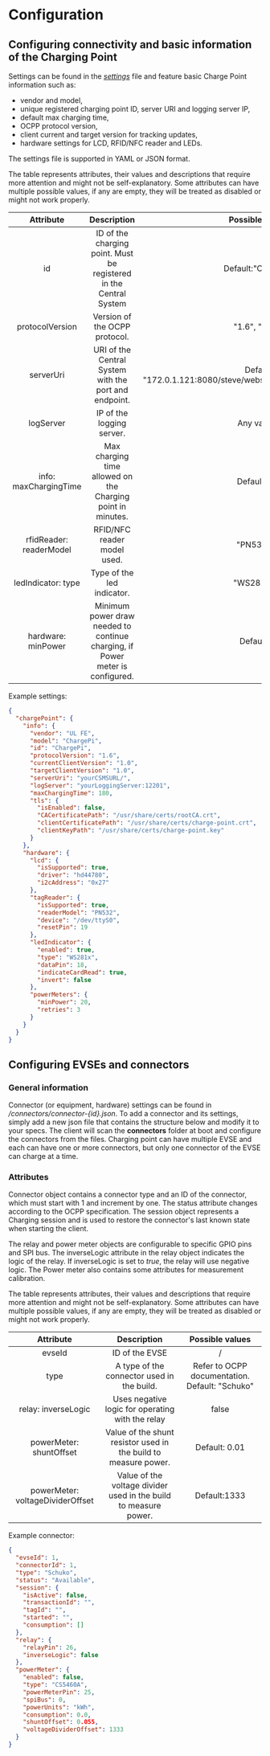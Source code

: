 # Configuration

## Configuring connectivity and basic information of the Charging Point

Settings can be found in the [_settings_](../../configs/settings.json) file and feature basic Charge Point information such as:

- vendor and model,
- unique registered charging point ID, server URI and logging server IP,
- default max charging time,
- OCPP protocol version,
- client current and target version for tracking updates,
- hardware settings for LCD, RFID/NFC reader and LEDs.

The settings file is supported in YAML or JSON format.

The table represents attributes, their values and descriptions that require more attention and might not be
self-explanatory. Some attributes can have multiple possible values, if any are empty, they will be treated as disabled or
might not work properly.

| Attribute| Description |Possible values | 
| :---:    | :---:    | :---:    | 
| id | ID of the charging point. Must be registered in the Central System | Default:"ChargePi" |
| protocolVersion | Version of the OCPP protocol. | "1.6", "2.0.1" |
| serverUri | URI of the Central System with the port and endpoint. | Default: "172.0.1.121:8080/steve/websocket/CentralSystemService" | 
| logServer | IP of the logging server. | Any valid IP | 
| info: maxChargingTime | Max charging time allowed on the Charging point in minutes. | Default:180 |
| rfidReader: readerModel | RFID/NFC reader model used. |  "PN532", ""| 
| ledIndicator: type | Type of the led indicator.  | "WS281x", ""|
| hardware: minPower| Minimum power draw needed to continue charging, if Power meter is configured. | Default:20|

Example settings:

```json
{
  "chargePoint": {
    "info": {
      "vendor": "UL FE",
      "model": "ChargePi",
      "id": "ChargePi",
      "protocolVersion": "1.6",
      "currentClientVersion": "1.0",
      "targetClientVersion": "1.0",
      "serverUri": "yourCSMSURL/",
      "logServer": "yourLoggingServer:12201",
      "maxChargingTime": 180,
      "tls": {
        "isEnabled": false,
        "CACertificatePath": "/usr/share/certs/rootCA.crt",
        "clientCertificatePath": "/usr/share/certs/charge-point.crt",
        "clientKeyPath": "/usr/share/certs/charge-point.key"
      }
    },
    "hardware": {
      "lcd": {
        "isSupported": true,
        "driver": "hd44780",
        "i2cAddress": "0x27"
      },
      "tagReader": {
        "isSupported": true,
        "readerModel": "PN532",
        "device": "/dev/ttyS0",
        "resetPin": 19
      },
      "ledIndicator": {
        "enabled": true,
        "type": "WS281x",
        "dataPin": 18,
        "indicateCardRead": true,
        "invert": false
      },
      "powerMeters": {
        "minPower": 20,
        "retries": 3
      }
    }
  }
}
```

## Configuring EVSEs and connectors

### General information

Connector (or equipment, hardware) settings can be found in _/connectors/connector-{id}.json_. To add a connector and
its settings, simply add a new json file that contains the structure below and modify it to your specs. The client will
scan the **connectors** folder at boot and configure the connectors from the files. Charging point can have multiple
EVSE and each can have one or more connectors, but only one connector of the EVSE can charge at a time.

### Attributes

Connector object contains a connector type and an ID of the connector, which must start with 1 and increment by one. The
status attribute changes according to the OCPP specification. The session object represents a Charging session and is
used to restore the connector's last known state when starting the client.

The relay and power meter objects are configurable to specific GPIO pins and SPI bus. The inverseLogic attribute in the
relay object indicates the logic of the relay. If inverseLogic is set to _true_, the relay will use negative logic. The
Power meter also contains some attributes for measurement calibration.

The table represents attributes, their values and descriptions that require more attention and might not be
self-explanatory. Some attributes can have multiple possible values, if any are empty, they will be treated as disabled
or might not work properly.

| Attribute| Description |Possible values | 
| :---:    | :---:    | :---:    | 
| evseId | ID of the EVSE | / |
| type | A type of the connector used in the build. | Refer to OCPP documentation. Default: "Schuko" |
| relay: inverseLogic | Uses negative logic for operating with the relay | false| 
| powerMeter: shuntOffset | Value of the shunt resistor used in the build to measure power. | Default: 0.01 | 
| powerMeter: voltageDividerOffset| Value of the voltage divider used in the build to measure power.| Default:1333 |

Example connector:

```json
{
  "evseId": 1,
  "connectorId": 1,
  "type": "Schuko",
  "status": "Available",
  "session": {
    "isActive": false,
    "transactionId": "",
    "tagId": "",
    "started": "",
    "consumption": []
  },
  "relay": {
    "relayPin": 26,
    "inverseLogic": false
  },
  "powerMeter": {
    "enabled": false,
    "type": "CS5460A",
    "powerMeterPin": 25,
    "spiBus": 0,
    "powerUnits": "kWh",
    "consumption": 0.0,
    "shuntOffset": 0.055,
    "voltageDividerOffset": 1333
  }
}
```